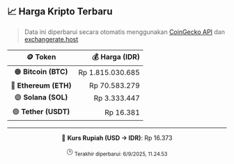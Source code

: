 

<!-- HARGA_KRIPTO -->
## 📈 Harga Kripto Terbaru

> Data ini diperbarui secara otomatis menggunakan [CoinGecko API](https://www.coingecko.com/) dan [exchangerate.host](https://exchangerate.host/)

<div align="center">

| 🪙 Token | 💰 Harga (IDR) |
|:------:|---------------:|
| 🟠 **Bitcoin (BTC)**   | Rp 1.815.030.685 |
| 🔵 **Ethereum (ETH)**  | Rp 70.583.279 |
| 🟣 **Solana (SOL)**    | Rp 3.333.447 |
| 🟢 **Tether (USDT)**   | Rp 16.381 |

---

💱 **Kurs Rupiah (USD → IDR)**: Rp 16.373

🕒 <sub>Terakhir diperbarui: 6/9/2025, 11.24.53</sub>

</div>
<!-- /HARGA_KRIPTO -->